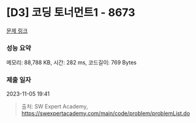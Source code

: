 # [D3] 코딩 토너먼트1 - 8673 

[문제 링크](https://swexpertacademy.com/main/code/problem/problemDetail.do?contestProbId=AW2Jldrqlo4DFASu) 

### 성능 요약

메모리: 88,788 KB, 시간: 282 ms, 코드길이: 769 Bytes

### 제출 일자

2023-11-05 19:41



> 출처: SW Expert Academy, https://swexpertacademy.com/main/code/problem/problemList.do